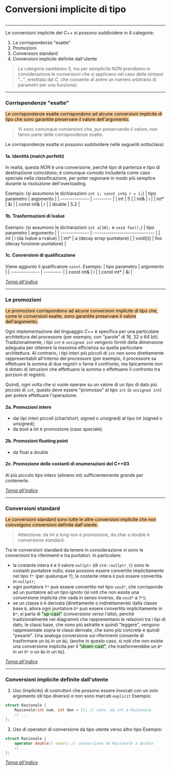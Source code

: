 # Conversioni implicite di tipo
```toc
```
---

Le conversioni implicite del $C$++ si possono suddividere in 4 categorie:
1. Le corrispondenze "esatte"
2. Promozioni
3. Conversioni standard
4. Conversioni implicite definite dall'utente

> Le categorie sarebbero 5, ma per semplicità *NON* prendiamo in considerazione le conversioni che si applicano nel caso della sintassi "...", ereditata dal $C$, che consente di avere un numero arbitrario di parametri per una funzione).

---

### Corrispondenze "esatte"
<mark style="background: #FFB86CA6;">Le corrispondenze esatte corrispondono ad alcune conversioni implicite di tipo che sono garantite preservare il valore dell'argomento.</mark>

> Vi sono comunque conversioni che, pur preservando il valore, non fanno parte delle corrispondenze esatte.

Le corrispondenze esatte si possono suddividere nelle seguenti sottoclassi:

#### 1a. Identità (match perfetti)
In realtà, questa *NON* è una conversione, perché tipo di partenza e tipo di destinazione coincidono; è comunque comodo includerla come caso speciale nella classificazione, per poter ragionare in modo più semplice durante la risoluzione dell'overloading.

Esempio: (si assumono le dichiarazioni `int i; const int& r = i;`)
| tipo parametro | argomento |
| -------------- | --------- |
| int            | 5         |
| int&           | i         |
| int*           | &i        |
| const int&     | r         |
| double         | 5.2       |

#### 1b. Trasformazioni di lvalue
Esempio: (si assumono le dichiarazioni `int a[10];` e `void foo();`)
| tipo parametro | argomento                     |
| -------------- | ------------------------------ |
| int            | i (da lvalue a rvalue)         |
| int*           | a (decay array-puntatore)      |
| void()()       | foo (decay funzione-puntatore) |

#### 1c. Conversioni di qualificazione
Viene aggiunto il qualificatore `const`.
Esempio:
| tipo parametro | argomento |
| -------------- | --------- |
| const int&     | i         |
| const int*     | &i        |

[_Torna all'indice_](#conversioni%20implicite%20di%20tipo)

---

### Le promozioni
<mark style="background: #FFB86CA6;">Le promozioni corrispondono ad alcune conversioni implicite di tipo che, come le conversioni esatte, sono garantite preservare il valore dell'argomento.</mark>

Ogni implementazione del linguaggio $C$++ è specifica per una particolare architettura del processore (per esempio, con "parole" di 16, 32 o 64 bit).
Tradizionalmente, i tipi `int` e `unsigned int` vengono forniti della dimensione adeguata per ottenere la massima efficienza su quella particolare architettura. Al contrario, i tipi interi più piccoli di `int` non sono direttamente rappresentabili all'interno del processore (per esempio, il processore sa effettuare la somma di due registri o farne il confronto, ma tipicamente non è dotato di istruzioni che effettuano la somma o effettuano il confronto tra porzioni di registri).

Quindi, ogni volta che si vuole operare su un valore di un tipo di dato più piccolo di `int`, questo deve essere "promosso" al tipo `int` (o `unsigned int`) per potere effettuare l'operazione.

#### 2a. Promozioni intere
* dai tipi interi piccoli (char/short, signed o unsigned) al tipo int (signed o unsigned);
* da bool a int è promozione (caso speciale).

#### 2b. Promozioni floating point
* da float a double

#### 2c. Promozione delle costanti di enumerazioni del C++03
Al più piccolo tipo intero (almeno int) sufficientemente grande per contenerle.

[_Torna all'indice_](#conversioni%20implicite%20di%20tipo)

---

### Conversioni standard
<mark style="background: #FFB86CA6;">Le conversioni standard sono tutte le altre conversioni implicite che non coinvolgono conversioni definite dall'utente.</mark>

> Attenzione: da int a long non è promozione, da char a double è conversione standard.

Tra le conversioni standard da tenere in considerazione vi sono le conversioni tra riferimenti e tra puntatori. In particolare:
- la costante intera `0` e il valore `nullptr` (di `std::nullptr_t`) sono le costanti puntatore nullo; esse possono essere convertite implicitamente nel tipo `T*` (per qualunque `T`); la costante intera `0` può essere convertita in `nullptr`;
- ogni puntatore `T*` può essere convertito nel tipo `void*`, che corrisponde ad un puntatore ad un tipo ignoto (si noti che non esiste una conversione implicita che vada in senso inverso, da `void*` a `T*`);
- se un classe `D` è derivata (direttamente o indirettamente) dalla classe base `B`, allora ogni puntatore `D*` può essere convertito implicitamente in `B*`; si parla di <mark style="background: #BBFABBA6;">"up-cast"</mark> (*conversione verso l'alto*), perché tradizionalmente nei diagrammi che rappresentano le relazioni tra i tipi di dato, le classi base, che sono più astratte e quindi "leggere", vengono rappresentate sopra le classi derivate, che sono più concrete e quindi "pesanti". Una analoga conversione sui riferimenti consente di trasformare un `D&` in un `B&`; (anche in questo caso, si noti che non esiste una conversione implicita per il <mark style="background: #BBFABBA6;">"down-cast"</mark>, che trasformerebbe un `B*` in un `D*` o un `B&` in un `D&`).

[_Torna all'indice_](#conversioni%20implicite%20di%20tipo)

---

### Conversioni implicite definite dall'utente
1. Uso (implicito) di costruttori che possono essere invocati con un solo argomento (di tipo diverso) e non sono marcati `explicit`
	Esempio:
```cpp
struct Razionale {
    Razionale(int num, int den = 1); // conv. da int a Razionale
    // ...
};
```

2. Uso di operatori di conversione da tipo utente verso altro tipo
    Esempio:
```cpp
struct Razionale {
    operator double() const; // conversione da Razionale a double
    // ...
};
```

[_Torna all'indice_](#conversioni%20implicite%20di%20tipo)